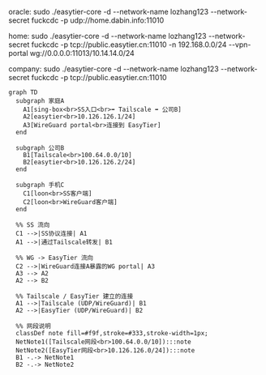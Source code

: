 oracle:
sudo ./easytier-core -d --network-name lozhang123 --network-secret fuckcdc -p udp://home.dabin.info:11010

home:
sudo ./easytier-core -d --network-name lozhang123 --network-secret fuckcdc -p tcp://public.easytier.cn:11010 -n 192.168.0.0/24 --vpn-portal wg://0.0.0.0:11013/10.14.14.0/24



company:
sudo ./easytier-core -d --network-name lozhang123 --network-secret fuckcdc -p tcp://public.easytier.cn:11010

```mermaid
graph TD
  subgraph 家庭A
    A1[sing-box<br>SS入口<br>➡ Tailscale ➡ 公司B]
    A2[easytier<br>10.126.126.1/24]
    A3[WireGuard portal<br>连接到 EasyTier]
  end

  subgraph 公司B
    B1[Tailscale<br>100.64.0.0/10]
    B2[easytier<br>10.126.126.2/24]
  end

  subgraph 手机C
    C1[loon<br>SS客户端]
    C2[loon<br>WireGuard客户端]
  end

  %% SS 流向
  C1 -->|SS协议连接| A1
  A1 -->|通过Tailscale转发| B1

  %% WG -> EasyTier 流向
  C2 -->|WireGuard连接A暴露的WG portal| A3
  A3 --> A2
  A2 --> B2

  %% Tailscale / EasyTier 建立的连接
  A1 -->|Tailscale (UDP/WireGuard)| B1
  A2 -->|EasyTier (UDP/WireGuard)| B2

  %% 网段说明
  classDef note fill=#f9f,stroke=#333,stroke-width=1px;
  NetNote1([Tailscale网段<br>100.64.0.0/10]):::note
  NetNote2([EasyTier网段<br>10.126.126.0/24]):::note
  B1 -.-> NetNote1
  B2 -.-> NetNote2
```